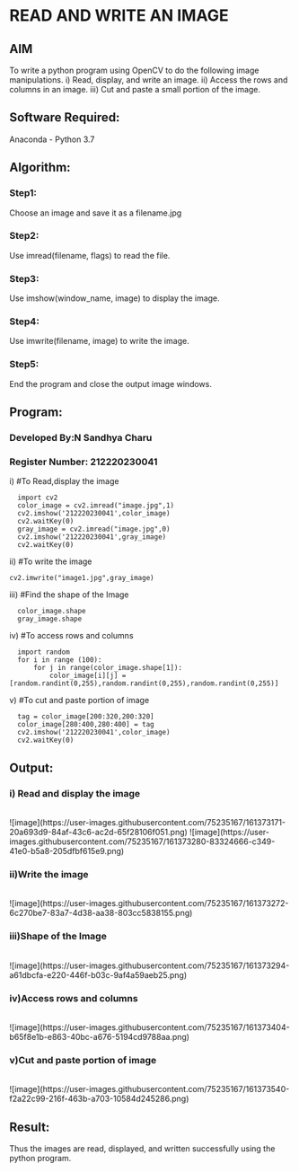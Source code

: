 # READ AND WRITE AN IMAGE
## AIM
To write a python program using OpenCV to do the following image manipulations.
i) Read, display, and write an image.
ii) Access the rows and columns in an image.
iii) Cut and paste a small portion of the image.

## Software Required:
Anaconda - Python 3.7
## Algorithm:
### Step1:
Choose an image and save it as a filename.jpg
### Step2:
Use imread(filename, flags) to read the file.
### Step3:
Use imshow(window_name, image) to display the image.
### Step4:
Use imwrite(filename, image) to write the image.
### Step5:
End the program and close the output image windows.
## Program:
### Developed By:N Sandhya Charu
### Register Number: 212220230041
i) #To Read,display the image
```
  import cv2
  color_image = cv2.imread("image.jpg",1)
  cv2.imshow('212220230041',color_image)
  cv2.waitKey(0)
  gray_image = cv2.imread("image.jpg",0)
  cv2.imshow('212220230041',gray_image)
  cv2.waitKey(0)
```
ii) #To write the image
```
cv2.imwrite("image1.jpg",gray_image)

```
iii) #Find the shape of the Image
```
  color_image.shape
  gray_image.shape
```
iv) #To access rows and columns
```
  import random
  for i in range (100):
      for j in range(color_image.shape[1]):
          color_image[i][j] = [random.randint(0,255),random.randint(0,255),random.randint(0,255)]

```
v) #To cut and paste portion of image
```
  tag = color_image[200:320,200:320]
  color_image[280:400,280:400] = tag
  cv2.imshow('212220230041',color_image)
  cv2.waitKey(0)

```

## Output:

### i) Read and display the image

<br>
![image](https://user-images.githubusercontent.com/75235167/161373171-20a693d9-84af-43c6-ac2d-65f28106f051.png)
![image](https://user-images.githubusercontent.com/75235167/161373280-83324666-c349-41e0-b5a8-205dfbf615e9.png)
<br>

### ii)Write the image

<br>
![image](https://user-images.githubusercontent.com/75235167/161373272-6c270be7-83a7-4d38-aa38-803cc5838155.png)
<br>

### iii)Shape of the Image

<br>
![image](https://user-images.githubusercontent.com/75235167/161373294-a61dbcfa-e220-446f-b03c-9af4a59aeb25.png)
<br>

### iv)Access rows and columns
<br>
![image](https://user-images.githubusercontent.com/75235167/161373404-b65f8e1b-e863-40bc-a676-5194cd9788aa.png)
<br>

### v)Cut and paste portion of image
<br>
![image](https://user-images.githubusercontent.com/75235167/161373540-f2a22c99-216f-463b-a703-10584d245286.png)
<br>

## Result:
Thus the images are read, displayed, and written successfully using the python program.


